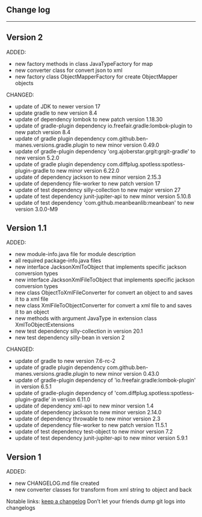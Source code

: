## Change log
----------------------

Version 2
-------------

ADDED:

- new factory methods in class JavaTypeFactory for map
- new converter class for convert json to xml
- new factory class ObjectMapperFactory for create ObjectMapper objects

CHANGED:

- update of JDK to newer version 17
- update gradle to new version 8.4
- update of dependency lombok to new patch version 1.18.30
- update of gradle-plugin dependency io.freefair.gradle:lombok-plugin to new patch version 8.4
- update of gradle plugin dependency com.github.ben-manes.versions.gradle.plugin to new minor version 0.49.0
- update of gradle-plugin dependency 'org.ajoberstar.grgit:grgit-gradle' to new version 5.2.0
- update of gradle plugin dependency com.diffplug.spotless:spotless-plugin-gradle to new minor version 6.22.0
- update of dependency jackson to new minor version 2.15.3
- update of dependency file-worker to new patch version 17
- update of test dependency silly-collection to new major version 27
- update of test dependency junit-jupiter-api to new minor version 5.10.ß
- update of test dependency 'com.github.meanbeanlib:meanbean' to new version 3.0.0-M9

Version 1.1
-------------

ADDED:

- new module-info.java file for module description
- all required package-info.java files
- new interface JacksonXmlToObject that implements specific jackson conversion types
- new interface JacksonXmlFileToObject that implements specific jackson conversion types
- new class ObjectToXmlFileConverter for convert an object to and saves it to a xml file
- new class XmlFileToObjectConverter for convert a xml file to and saves it to an object
- new methods with argument JavaType in extension class XmlToObjectExtensions
- new test dependency silly-collection in version 20.1
- new test dependency silly-bean in version 2

CHANGED:

- update of gradle to new version 7.6-rc-2
- update of gradle plugin dependency com.github.ben-manes.versions.gradle.plugin to new minor version 0.43.0
- update of gradle-plugin dependency of 'io.freefair.gradle:lombok-plugin' in version 6.5.1
- update of gradle-plugin dependency of 'com.diffplug.spotless:spotless-plugin-gradle' in version 6.11.0
- update of dependency xml-api to new minor version 1.4
- update of dependency jackson to new minor version 2.14.0
- update of dependency throwable to new minor version 2.3
- update of dependency file-worker to new patch version 11.5.1
- update of test dependency test-object to new minor version 7.2
- update of test dependency junit-jupiter-api to new minor version 5.9.1

Version 1
-------------

ADDED:

- new CHANGELOG.md file created
- new converter classes for transform from xml string to object and back

Notable links:
[keep a changelog](http://keepachangelog.com/en/1.0.0/) Don’t let your friends dump git logs into changelogs
